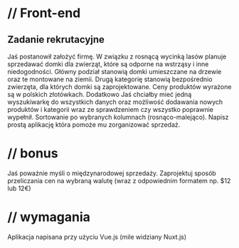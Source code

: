 # // Front-end
## Zadanie rekrutacyjne
Jaś postanowił założyć firmę. W związku z rosnącą wycinką lasów planuje
sprzedawać domki dla zwierząt, które są odporne na wstrząsy i inne
niedogodności. Główny podział stanowią domki umieszczane na drzewie oraz te
montowane na ziemii. Drugą kategorię stanowią bezpośrednio zwierzęta, dla
których domki są zaprojektowane. Ceny produktów wyrażone są w polskich
złotówkach. Dodatkowo Jaś chciałby mieć jedną wyszukiwarkę do wszystkich
danych oraz możliwość dodawania nowych produktów i kategorii wraz ze
sprawdzeniem czy wszystko poprawnie wypełnił. Sortowanie po wybranych
kolumnach (rosnąco-malejąco). Napisz prostą aplikację która pomoże mu
zorganizować sprzedaż.
# // bonus
Jaś poważnie myśli o międzynarodowej sprzedaży. Zaprojektuj sposób
przeliczania cen na wybraną walutę (wraz z odpowiednim formatem np.
$12 lub 12€)
# // wymagania
Aplikacja napisana przy użyciu Vue.js (mile widziany Nuxt.js)